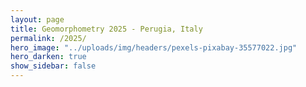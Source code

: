 ```yaml
---
layout: page
title: Geomorphometry 2025 - Perugia, Italy
permalink: /2025/
hero_image: "../uploads/img/headers/pexels-pixabay-35577022.jpg"
hero_darken: true
show_sidebar: false
---
```

